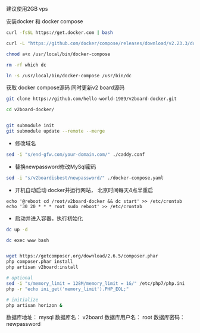 
建议使用2GB vps

安装docker 和 docker compose
```bash
curl -fsSL https://get.docker.com | bash

curl -L "https://github.com/docker/compose/releases/download/v2.23.3/docker-compose-$(uname -s)-$(uname -m)" -o /usr/local/bin/docker-compose

chmod a+x /usr/local/bin/docker-compose

rm -rf which dc

ln -s /usr/local/bin/docker-compose /usr/bin/dc
```

获取 docker compose源码 同时更新v2 board源码
```bash
git clone https://github.com/hello-world-1989/v2board-docker.git

cd v2board-docker/


git submodule init
git submodule update --remote --merge
```

- 修改域名
````bash
sed -i "s/end-gfw.com/your-domain.com/" ./caddy.conf
````

- 替换newpassword修改MySql密码
````bash
sed -i "s/v2boardisbest/newpassword/" ./docker-compose.yaml
````

- 开机自动启动 docker并运行网站， 北京时间每天4点半重启
```
echo '@reboot cd /root/v2board-docker && dc start' >> /etc/crontab
echo '30 20 * * * root sudo reboot' >> /etc/crontab
```

- 启动并进入容器，执行初始化
````bash
dc up -d

dc exec www bash


wget https://getcomposer.org/download/2.6.5/composer.phar
php composer.phar install
php artisan v2board:install

# optional
sed -i "s/memory_limit = 128M/memory_limit = 1G/" /etc/php7/php.ini
php -r "echo ini_get('memory_limit').PHP_EOL;"

# initialize
php artisan horizon &
````

数据库地址： mysql
数据库名： v2board
数据库用户名： root
数据库密码： newpassword
